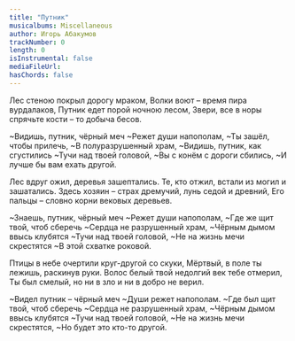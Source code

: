 ```yaml
---
title: "Путник"
musicalbums: Miscellaneous
author: Игорь Абакумов
trackNumber: 0
length: 0
isInstrumental: false
mediaFileUrl: 
hasChords: false
---
```


Лес стеною покрыл дорогу мраком,
Волки воют – время пира вурдалаков,
Путник едет порой ночною лесом,
Звери, все в норы спрячьте кости – то добыча бесов.

~Видишь, путник, чёрный меч
~Режет души напополам,
~Ты зашёл, чтобы прилечь,
~В полуразрушенный храм,
~Видишь, путник, как сгустились
~Тучи над твоей головой,
~Вы с конём с дороги сбились,
~И лучше бы вам ехать другой.

Лес вдруг ожил, деревья зашептались.
Те, кто отжил, встали из могил и зашатались.
Здесь хозяин – страх дремучий, лунь седой и древний,
Его пальцы – словно корни вековых деревьев.

~Знаешь, путник, чёрный меч
~Режет души напополам,
~Где же щит твой, чтоб сберечь
~Сердца не разрушенный храм,
~Чёрным дымом ввысь клубятся
~Тучи над твоей головой,
~Не на жизнь мечи скрестятся
~В этой схватке роковой.

Птицы в небе очертили круг-другой со скуки,
Мёртвый, в поле ты лежишь, раскинув руки.
Волос белый твой недолгий век тебе отмерил,
Ты был смелый, но ни в зло и ни в добро не верил.

~Видел путник – чёрный меч
~Души режет напополам.
~Где был щит твой, чтоб сберечь
~Сердца не разрушенный храм,
~Чёрным дымом ввысь клубятся
~Тучи над твоей головой,
~Не на жизнь мечи скрестятся,
~Но будет это кто-то другой.

